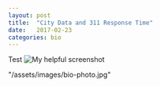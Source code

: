 ```yaml
---
layout: post
title:  "City Data and 311 Response Time"
date:   2017-02-23
categories: bio
---
```


Test
![My helpful screenshot]({{ddemoray.github.io}}/assets/images/biophoto.jpg)

"/assets/images/bio-photo.jpg"